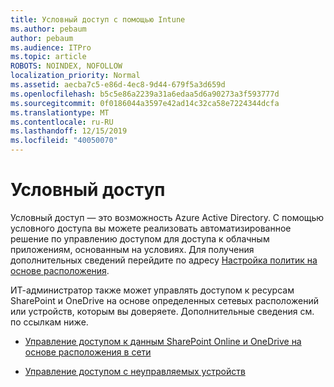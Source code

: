 ```yaml
---
title: Условный доступ с помощью Intune
ms.author: pebaum
author: pebaum
ms.audience: ITPro
ms.topic: article
ROBOTS: NOINDEX, NOFOLLOW
localization_priority: Normal
ms.assetid: aecba7c5-e86d-4ec8-9d44-679f5a3d659d
ms.openlocfilehash: b5c5e86a2239a31a6edaa5d6a90273a3f593777d
ms.sourcegitcommit: 0f0186044a3597e42ad14c32ca58e7224344dcfa
ms.translationtype: MT
ms.contentlocale: ru-RU
ms.lasthandoff: 12/15/2019
ms.locfileid: "40050070"
---
```

# <a name="conditional-access"></a>Условный доступ

Условный доступ — это возможность Azure Active Directory. С помощью условного доступа вы можете реализовать автоматизированное решение по управлению доступом для доступа к облачным приложениям, основанным на условиях. Для получения дополнительных сведений перейдите по адресу [Настройка политик на основе расположения](https://docs.microsoft.com/azure/active-directory/conditional-access/overview).

ИТ-администратор также может управлять доступом к ресурсам SharePoint и OneDrive на основе определенных сетевых расположений или устройств, которым вы доверяете. Дополнительные сведения см. по ссылкам ниже.

- [Управление доступом к данным SharePoint Online и OneDrive на основе расположения в сети](https://docs.microsoft.com/sharepoint/control-access-based-on-network-location)

- [Управление доступом с неуправляемых устройств](https://docs.microsoft.com/sharepoint/control-access-from-unmanaged-devices)

